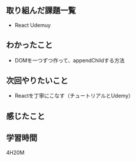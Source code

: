 ## 取り組んだ課題一覧

- React Udemuy

## わかったこと

- DOMを一つずつ作って、appendChildする方法

## 次回やりたいこと

- Reactを丁寧にこなす（チュートリアルとUdemy）

## 感じたこと

## 学習時間
4H20M
